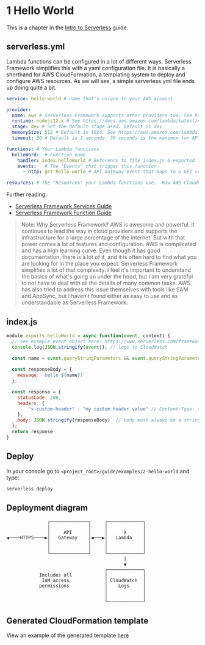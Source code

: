 # 1 Hello World

This is a chapter in the [Intro to Serverless](README.md) guide.

## serverless.yml

Lambda functions can be configured in a lot of different ways. Serverless Framework simplifies this with a yaml configuration file. It is basically a shorthand for AWS CloudFormation, a templating system to deploy and configure AWS resources. As we will see, a simple serverless.yml file ends up doing quite a bit. 

```yaml
service: hello-world # name that's unique to your AWS account

provider:
  name: aws # Serverless Framework supports other providers too. See https://www.serverless.com/framework/docs/providers/
  runtime: nodejs12.x # See https://docs.aws.amazon.com/lambda/latest/dg/lambda-runtimes.html
  stage: dev # Set the default stage used. Default is dev
  memorySize: 512 # Default is 1024. See https://aws.amazon.com/lambda/pricing/
  timeout: 30 # Default is 3 seconds. 30 seconds is the maximum for API Gateway. Maximum for Lambda is 900 seconds. See https://docs.aws.amazon.com/lambda/latest/dg/configuration-console.html

functions: # Your Lambda functions
  helloWord:  # Function name
    handler: index.helloWorld # Reference to file index.js & exported function 'helloWorld'
    events:   # The "Events" that trigger this function
      - http: get hello-world # API Gateway event that maps to a GET request at the endpoint /hello-world (shorthand version)

resources: # The "Resources" your Lambda functions use.  Raw AWS CloudFormation goes in here.
```

Further reading:
- [Serverless Framework Services Guide](https://www.serverless.com/framework/docs/providers/aws/guide/services/)
- [Serverless Framework Function Guide](https://www.serverless.com/framework/docs/providers/aws/guide/functions/)

> Note: Why Serverless Framework? AWS is awesome and powerful. It continues to lead the way in cloud providers and supports the infrastructure for a large percentage of the internet. But with that power comes a lot of features and configuration. AWS is complicated and has a high learning curve. Even though it has good documentation, there is a lot of it, and it is often hard to find what you are looking for in the place you expect. Serverless Framework simplifies a lot of that complexity. I feel it's important to understand the basics of what's going on under the hood, but I am very grateful to not have to deal with all the details of many common tasks. AWS has also tried to address this issue themselves with tools like SAM and AppSync, but I haven't found either as easy to use and as understandable as Serverless Framework.

## index.js

```JavaScript
module.exports.helloWorld = async function(event, context) {
  // see example event object here: https://www.serverless.com/framework/docs/providers/aws/events/apigateway#example-lambda-proxy-event-default
  console.log(JSON.stringify(event)); // logs to CloudWatch

  const name = event.queryStringParameters && event.queryStringParameters.name || 'unidentified user';
  
  const responseBody = {
    message: `hello ${name}!`
  };

  const response = {
    statusCode: 200,
    headers: {
        "x-custom-header" : "my custom header value" // Content-Type: application/json is the default Content-Type so is added if none is specified
    },
    body: JSON.stringify(responseBody)  // body must always be a string and should match Content-Type (mime type)
  };
  return response
}
```

## Deploy

In your console go to `<project_root>/guide/examples/2-hello-world` and type:

```bash
serverless deploy
```


## Deployment diagram

```
               ┌──────────────┐     ┌─────────────┐
               │              │     │             │
               │     API      │     │      λ      │
◀────HTTPS────▶│   Gateway    │◀───▶│   Lambda    │
               │              │     │             │
               │              │     │             │
               └──────────────┘     └─────────────┘
                                           │       
                                           ▼       
                                    ┌─────────────┐
            Includes all            │             │
             IAM access             │ CloudWatch  │
            permissions             │    Logs     │
                                    │             │
                                    │             │
                                    └─────────────┘
```

## Generated CloudFormation template

View an example of the generated template [here](examples/2-hello-world/cloudformation-template-update-stack.json)
